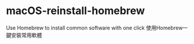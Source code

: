 # macOS-reinstall-homebrew
Use Homebrew to install common software with one click
使用Homebrew一鍵安裝常用軟體
